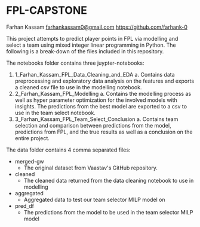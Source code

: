# FPL-CAPSTONE

Farhan Kassam 
farhankassam0@gmail.com
https://github.com/farhank-0

This project attempts to predict player points in FPL via modelling and select a team using mixed integer linear programming in Python. The following is a break-down of the files included in this repository.

The notebooks folder contains three juypter-notebooks:

1. 1_Farhan_Kassam_FPL_Data_Cleaning_and_EDA 
    a. Contains data preprocessing and exploratory data analysis on the features and exports a cleaned csv file to use in the modelling notebook.
2. 2_Farhan_Kassam_FPL_Modelling
    a. Contains the modelling process as well as hyper parameter optimization for the involved models with insights. The predictions from the best model are exported to a csv to use in the team select notebook.
3. 3_Farhan_Kassam_FPL_Team_Select_Conclusion
    a. Contains team selection and comparison between predictions from the model, predictions from FPL, and the true results as well as a conclusion on the entire project.

The data folder contains 4 comma separated files:

- merged-gw
  - The original dataset from Vaastav's GitHub repository.
- cleaned
  - The cleaned data returned from the data cleaning notebook to use in modelling
- aggregated
  - Aggregated data to test our team selector MILP model on
- pred_df
  - The predictions from the model to be used in the team selector MILP model

